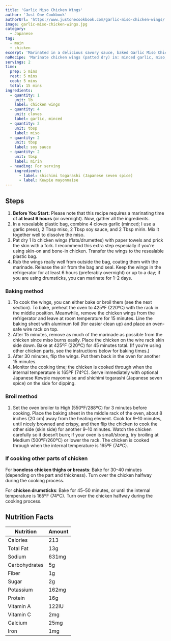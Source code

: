 ```yaml
---
title: 'Garlic Miso Chicken Wings'
author: 'Just One Cookbook'
authorUrl: 'https://www.justonecookbook.com/garlic-miso-chicken-wings/'
image: garlic-miso-chicken-wings.jpg
category:
  - Japanese
tag:
  - main
  - chicken
excerpt: 'Marinated in a delicious savory sauce, baked Garlic Miso Chicken Wings are crispy on the outside and juicy and succulent inside.'
noRecipe: 'Marinate chicken wings (patted dry) in: minced garlic, miso, soy sauce, mirin for at least 6 hours up to a day. Remove marinade from chicken as miso burns. Place chicken skin side down on pan. Broil on middle rack for 9-10 minutes. Flip, then cook another 9-10 minutes.'
servings: 2
time:
  prep: 5 mins
  rest: 5 mins
  cook: 5 mins
  total: 15 mins
ingredients:
  - quantity: 1
    unit: lb
    label: chicken wings
  - quantity: 4
    unit: cloves
    label: garlic, minced
  - quantity: 2
    unit: tbsp
    label: miso
  - quantity: 2
    unit: tbsp
    label: soy sauce
  - quantity: 2
    unit: tbsp
    label: mirin
  - heading: For serving
    ingredients:
      - label: shichimi togarashi (Japanese seven spice)
      - label: Kewpie mayonnaise
---
```


## Steps

1. **Before You Start:** Please note that this recipe requires a marinating time of **at least 6 hours** (or overnight). Now, gather all the ingredients.
2. In a resealable plastic bag, combine 4 cloves garlic (minced; I use a garlic press), 2 Tbsp miso, 2 Tbsp soy sauce, and 2 Tbsp mirin. Mix it together well to dissolve the miso.
3. Pat dry 1 lb chicken wings (flats/drumettes) with paper towels and prick the skin with a fork. I recommend this extra step especially if you‘re using skin-on and bone-in chicken. Transfer the wings to the resealable plastic bag.
4. Rub the wings really well from outside the bag, coating them with the marinade. Release the air from the bag and seal. Keep the wings in the refrigerator for at least 6 hours (preferably overnight) or up to a day; if you are using drumsticks, you can marinate for 1–2 days.

### Baking method

1. To cook the wings, you can either bake or broil them (see the next section). To bake, preheat the oven to 425ºF (220ºC) with the rack in the middle position. Meanwhile, remove the chicken wings from the refrigerator and leave at room temperature for 15 minutes. Line the baking sheet with aluminum foil (for easier clean up) and place an oven-safe wire rack on top.
2. After 15 minutes, remove as much of the marinade as possible from the chicken since miso burns easily. Place the chicken on the wire rack skin side down. Bake at 425ºF (220ºC) for 45 minutes total. (If you‘re using other chicken parts, see the instructions below for baking times.)
3. After 30 minutes, flip the wings. Put them back in the oven for another 15 minutes.
4. Monitor the cooking time; the chicken is cooked through when the internal temperature is 165ºF (74ºC). Serve immediately with optional Japanese Kewpie mayonnaise and shichimi togarashi (Japanese seven spice) on the side for dipping.

### Broil method

1. Set the oven broiler to High (550ºF/288ºC) for 3 minutes before cooking. Place the baking sheet in the middle rack of the oven, about 8 inches (20 cm) away from the heating element. Cook for 9–10 minutes, until nicely browned and crispy, and then flip the chicken to cook the other side (skin side) for another 9–10 minutes. Watch the chicken carefully so it doesn‘t burn; if your oven is small/strong, try broiling at Medium (500ºF/260ºC) or lower the rack. The chicken is cooked through when the internal temperature is 165ºF (74ºC).

### If cooking other parts of chicken

For **boneless chicken thighs or breasts**: Bake for 30–40 minutes (depending on the part and thickness). Turn over the chicken halfway during the cooking process.

For **chicken drumsticks**: Bake for 45–50 minutes, or until the internal temperature is 165ºF (74ºC). Turn over the chicken halfway during the cooking process.

## Nutrition Facts

| Nutrition     | Amount |
| ------------- | ------ |
| Calories      | 213    |
| Total Fat     | 13g    |
| Sodium        | 631mg  |
| Carbohydrates | 5g     |
| Fiber         | 1g     |
| Sugar         | 2g     |
| Potassium     | 162mg  |
| Protein       | 16g    |
| Vitamin A     | 122IU  |
| Vitamin C     | 2mg    |
| Calcium       | 25mg   |
| Iron          | 1mg    |
